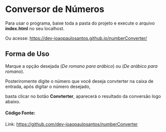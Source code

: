 # Conversor de Números

Para usar o programa, baixe toda a pasta do projeto e execute o arquivo __index.html__ no seu localhost.

Ou acesse: <https://dev-joaopaulosantos.github.io/numberConverter/>


## Forma de Uso

Marque a opção desejada (_De romano para arábico_) ou (_De arábico para romano_).

Posteriromente digite o número que você deseja convterter na caixa de entrada, após digitar o número desejado,

basta clicar no botão __Convterter__, aparecerá o resultado da conversão logo abaixo.

#### Código Fonte:
  Link: <https://github.com/dev-joaopaulosantos/numberConverter>
